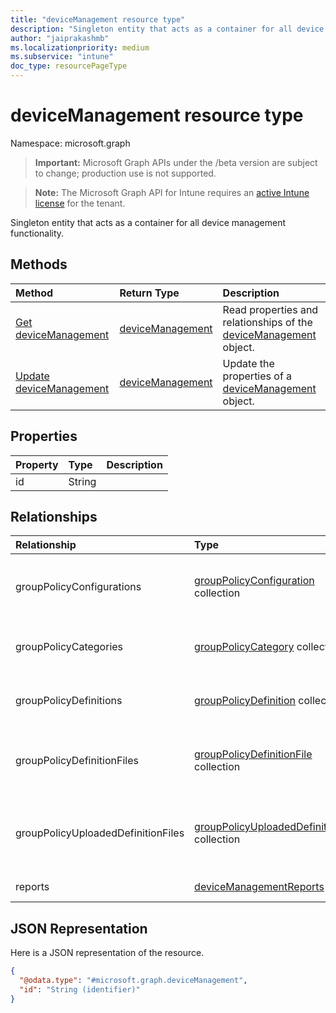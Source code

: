 ```yaml
---
title: "deviceManagement resource type"
description: "Singleton entity that acts as a container for all device management functionality."
author: "jaiprakashmb"
ms.localizationpriority: medium
ms.subservice: "intune"
doc_type: resourcePageType
---
```


# deviceManagement resource type

Namespace: microsoft.graph
> **Important:** Microsoft Graph APIs under the /beta version are subject to change; production use is not supported.

> **Note:** The Microsoft Graph API for Intune requires an [active Intune license](https://go.microsoft.com/fwlink/?linkid=839381) for the tenant.


Singleton entity that acts as a container for all device management functionality.

## Methods
|Method|Return Type|Description|
|:---|:---|:---|
|[Get deviceManagement](../api/intune-grouppolicy-devicemanagement-get.md)|[deviceManagement](../resources/intune-grouppolicy-devicemanagement.md)|Read properties and relationships of the [deviceManagement](../resources/intune-grouppolicy-devicemanagement.md) object.|
|[Update deviceManagement](../api/intune-grouppolicy-devicemanagement-update.md)|[deviceManagement](../resources/intune-grouppolicy-devicemanagement.md)|Update the properties of a [deviceManagement](../resources/intune-grouppolicy-devicemanagement.md) object.|

## Properties
|Property|Type|Description|
|:---|:---|:---|
|id|String||

## Relationships
|Relationship|Type|Description|
|:---|:---|:---|
|groupPolicyConfigurations|[groupPolicyConfiguration](../resources/intune-grouppolicy-grouppolicyconfiguration.md) collection|The group policy configurations created by this account.|
|groupPolicyCategories|[groupPolicyCategory](../resources/intune-grouppolicy-grouppolicycategory.md) collection|The available group policy categories for this account.|
|groupPolicyDefinitions|[groupPolicyDefinition](../resources/intune-grouppolicy-grouppolicydefinition.md) collection|The available group policy definitions for this account.|
|groupPolicyDefinitionFiles|[groupPolicyDefinitionFile](../resources/intune-grouppolicy-grouppolicydefinitionfile.md) collection|The available group policy definition files for this account.|
|groupPolicyUploadedDefinitionFiles|[groupPolicyUploadedDefinitionFile](../resources/intune-grouppolicy-grouppolicyuploadeddefinitionfile.md) collection|The available group policy uploaded definition files for this account.|
|reports|[deviceManagementReports](../resources/intune-grouppolicy-devicemanagementreports.md)|Reports singleton|

## JSON Representation
Here is a JSON representation of the resource.
<!-- {
  "blockType": "resource",
  "keyProperty": "id",
  "@odata.type": "microsoft.graph.deviceManagement"
}
-->
``` json
{
  "@odata.type": "#microsoft.graph.deviceManagement",
  "id": "String (identifier)"
}
```

